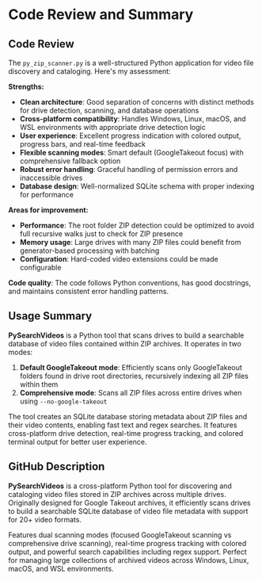 # Code Review and Summary

## Code Review

The `py_zip_scanner.py` is a well-structured Python application for video file discovery and cataloging. Here's my assessment:

**Strengths:**
- **Clean architecture**: Good separation of concerns with distinct methods for drive detection, scanning, and database operations
- **Cross-platform compatibility**: Handles Windows, Linux, macOS, and WSL environments with appropriate drive detection logic
- **User experience**: Excellent progress indication with colored output, progress bars, and real-time feedback
- **Flexible scanning modes**: Smart default (GoogleTakeout focus) with comprehensive fallback option
- **Robust error handling**: Graceful handling of permission errors and inaccessible drives
- **Database design**: Well-normalized SQLite schema with proper indexing for performance

**Areas for improvement:**
- **Performance**: The root folder ZIP detection could be optimized to avoid full recursive walks just to check for ZIP presence
- **Memory usage**: Large drives with many ZIP files could benefit from generator-based processing with batching
- **Configuration**: Hard-coded video extensions could be made configurable

**Code quality**: The code follows Python conventions, has good docstrings, and maintains consistent error handling patterns.

## Usage Summary

**PySearchVideos** is a Python tool that scans drives to build a searchable database of video files contained within ZIP archives. It operates in two modes:

1. **Default GoogleTakeout mode**: Efficiently scans only GoogleTakeout folders found in drive root directories, recursively indexing all ZIP files within them
2. **Comprehensive mode**: Scans all ZIP files across entire drives when using `--no-google-takeout`

The tool creates an SQLite database storing metadata about ZIP files and their video contents, enabling fast text and regex searches. It features cross-platform drive detection, real-time progress tracking, and colored terminal output for better user experience.

## GitHub Description

**PySearchVideos** is a cross-platform Python tool for discovering and cataloging video files stored in ZIP archives across multiple drives. Originally designed for Google Takeout archives, it efficiently scans drives to build a searchable SQLite database of video file metadata with support for 20+ video formats.

Features dual scanning modes (focused GoogleTakeout scanning vs comprehensive drive scanning), real-time progress tracking with colored output, and powerful search capabilities including regex support. Perfect for managing large collections of archived videos across Windows, Linux, macOS, and WSL environments.